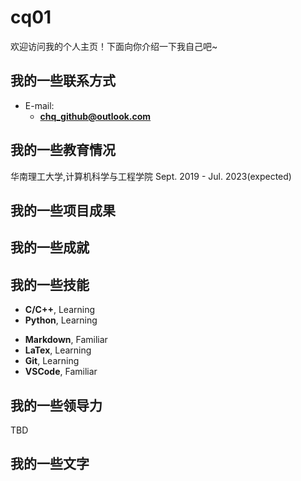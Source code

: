 # cq01

欢迎访问我的个人主页！下面向你介绍一下我自己吧~

<!-- slide -->

## 我的一些联系方式

<!-- slide vertical=true -->

- E-mail:
  - **[chq_github@outlook.com](chq_github@outlook.com)**

<!-- slide -->

## 我的一些教育情况

<!-- slide vertical=true -->

华南理工大学,计算机科学与工程学院
Sept. 2019 - Jul. 2023(expected)


<!-- slide -->

## 我的一些项目成果

<!-- slide vertical=true -->

<!-- slide -->

## 我的一些成就

<!-- slide vertical=true -->

<!-- slide vertical=true -->

<!-- slide -->

## 我的一些技能

<!-- slide vertical=true -->

- **C/C++**, Learning
- **Python**, Learning

<!-- slide vertical=true -->

- **Markdown**, Familiar
- **LaTex**, Learning
- **Git**, Learning
- **VSCode**, Familiar

<!-- slide -->

## 我的一些领导力

TBD

<!-- slide -->

## 我的一些文字

<!-- slide vertical=true -->